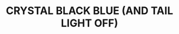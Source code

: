 ---
title: "CRYSTAL BLACK BLUE (AND TAIL LIGHT OFF)"
price: "TBA"
desc: "Opis nije dostupan"
img_path: "/assets/img/A.MIG-0099.jpg"
brand: AMMO
available: true
cat: "acrylics"
subcat: "CRYSTAL ACRYLICS  (17 mL)"
subsubcat: "SS"
---